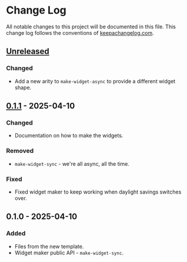 # Change Log
All notable changes to this project will be documented in this file. This change log follows the conventions of [keepachangelog.com](http://keepachangelog.com/).

## [Unreleased]
### Changed
- Add a new arity to `make-widget-async` to provide a different widget shape.

## [0.1.1] - 2025-04-10
### Changed
- Documentation on how to make the widgets.

### Removed
- `make-widget-sync` - we're all async, all the time.

### Fixed
- Fixed widget maker to keep working when daylight savings switches over.

## 0.1.0 - 2025-04-10
### Added
- Files from the new template.
- Widget maker public API - `make-widget-sync`.

[Unreleased]: https://sourcehost.site/your-name/first-steps/compare/0.1.1...HEAD
[0.1.1]: https://sourcehost.site/your-name/first-steps/compare/0.1.0...0.1.1
